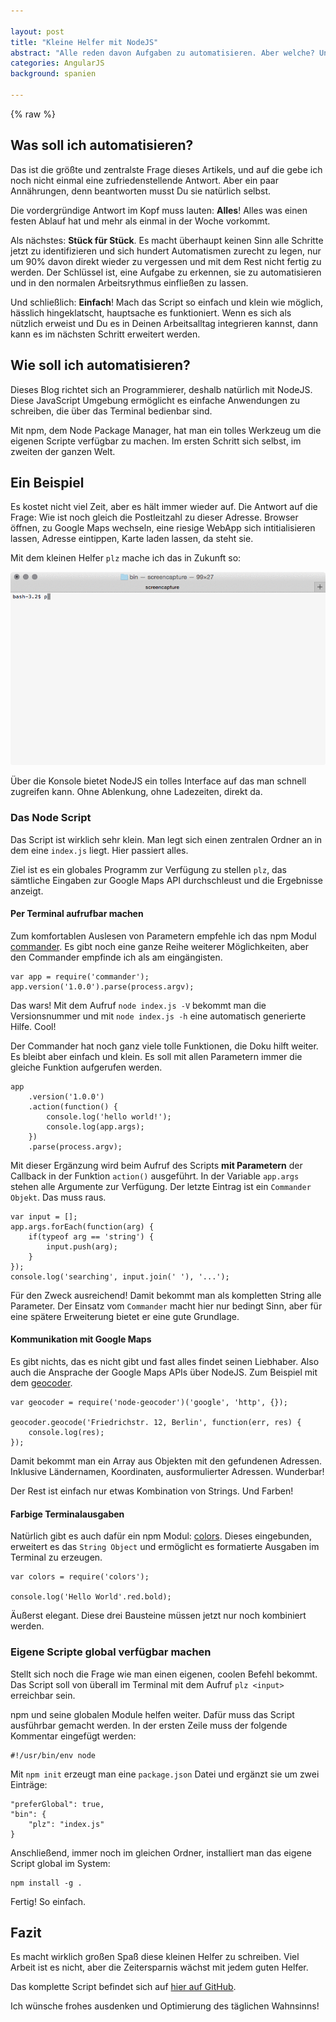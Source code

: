 ```yaml
---

layout: post
title: "Kleine Helfer mit NodeJS"
abstract: "Alle reden davon Aufgaben zu automatisieren. Aber welche? Und vor allem wie? Als JavaScript Entwickler hat man mit NodeJS ein mächtiges Werkzeug an der Hand mit dem fast alles realisierbar wird."
categories: AngularJS
background: spanien

---
```

{% raw %}


## Was soll ich automatisieren?

Das ist die größte und zentralste Frage dieses Artikels, und auf die gebe ich noch nicht einmal eine zufriedenstellende Antwort. Aber ein paar Annährungen, denn beantworten musst Du sie natürlich selbst.

Die vordergründige Antwort im Kopf muss lauten: **Alles**! Alles was einen festen Ablauf hat und mehr als einmal in der Woche vorkommt.

Als nächstes: **Stück für Stück**. Es macht überhaupt keinen Sinn alle Schritte jetzt zu identifizieren und sich hundert Automatismen zurecht zu legen, nur um 90% davon direkt wieder zu vergessen und mit dem Rest nicht fertig zu werden. Der Schlüssel ist, eine Aufgabe zu erkennen, sie zu automatisieren und in den normalen Arbeitsrythmus einfließen zu lassen.

Und schließlich: **Einfach**! Mach das Script so einfach und klein wie möglich, hässlich hingeklatscht, hauptsache es funktioniert. Wenn es sich als nützlich erweist und Du es in Deinen Arbeitsalltag integrieren kannst, dann kann es im nächsten Schritt erweitert werden.


## Wie soll ich automatisieren?

Dieses Blog richtet sich an Programmierer, deshalb natürlich mit NodeJS. Diese JavaScript Umgebung ermöglicht es einfache Anwendungen zu schreiben, die über das Terminal bedienbar sind.

Mit npm, dem Node Package Manager, hat man ein tolles Werkzeug um die eigenen Scripte verfügbar zu machen. Im ersten Schritt sich selbst, im zweiten der ganzen Welt.


## Ein Beispiel

Es kostet nicht viel Zeit, aber es hält immer wieder auf. Die Antwort auf die Frage: Wie ist noch gleich die Postleitzahl zu dieser Adresse. Browser öffnen, zu Google Maps wechseln, eine riesige WebApp sich intitialisieren lassen, Adresse eintippen, Karte laden lassen, da steht sie.

Mit dem kleinen Helfer `plz` mache ich das in Zukunft so:

<img src="/img/plz.gif">

Über die Konsole bietet NodeJS ein tolles Interface auf das man schnell zugreifen kann. Ohne Ablenkung, ohne Ladezeiten, direkt da.


### Das Node Script

Das Script ist wirklich sehr klein. Man legt sich einen zentralen Ordner an in dem eine `index.js` liegt. Hier passiert alles.

Ziel ist es ein globales Programm zur Verfügung zu stellen `plz`, das sämtliche Eingaben zur Google Maps API durchschleust und die Ergebnisse anzeigt.


#### Per Terminal aufrufbar machen

Zum komfortablen Auslesen von Parametern empfehle ich das npm Modul [commander](https://www.npmjs.com/package/commander). Es gibt noch eine ganze Reihe weiterer Möglichkeiten, aber den Commander empfinde ich als am eingängisten.

	var app = require('commander');
	app.version('1.0.0').parse(process.argv);

Das wars! Mit dem Aufruf `node index.js -V` bekommt man die Versionsnummer und mit `node index.js -h` eine automatisch generierte Hilfe. Cool!

Der Commander hat noch ganz viele tolle Funktionen, die Doku hilft weiter. Es bleibt aber einfach und klein. Es soll mit allen Parametern immer die gleiche Funktion aufgerufen werden.

	app
		.version('1.0.0')
		.action(function() {
			console.log('hello world!');
			console.log(app.args);
		})
		.parse(process.argv);

Mit dieser Ergänzung wird beim Aufruf des Scripts **mit Parametern** der Callback in der Funktion `action()` ausgeführt. In der Variable `app.args` stehen alle Argumente zur Verfügung. Der letzte Eintrag ist ein `Commander Objekt`. Das muss raus.

	var input = [];
	app.args.forEach(function(arg) {
		if(typeof arg == 'string') {
			input.push(arg);
		}
	});
	console.log('searching', input.join(' '), '...');

Für den Zweck ausreichend! Damit bekommt man als kompletten String alle Parameter. Der Einsatz vom `Commander` macht hier nur bedingt Sinn, aber für eine spätere Erweiterung bietet er eine gute Grundlage.


#### Kommunikation mit Google Maps

Es gibt nichts, das es nicht gibt und fast alles findet seinen Liebhaber. Also auch die Ansprache der Google Maps APIs über NodeJS. Zum Beispiel mit dem [geocoder](https://www.npmjs.com/package/geocoder).

	var geocoder = require('node-geocoder')('google', 'http', {});

	geocoder.geocode('Friedrichstr. 12, Berlin', function(err, res) {
		console.log(res);
	});

Damit bekommt man ein Array aus Objekten mit den gefundenen Adressen. Inklusive Ländernamen, Koordinaten, ausformulierter Adressen. Wunderbar!

Der Rest ist einfach nur etwas Kombination von Strings. Und Farben!


#### Farbige Terminalausgaben

Natürlich gibt es auch dafür ein npm Modul: [colors](https://www.npmjs.com/package/colors). Dieses eingebunden, erweitert es das `String Object` und ermöglicht es formatierte Ausgaben im Terminal zu erzeugen.

	var colors = require('colors');

	console.log('Hello World'.red.bold);

Äußerst elegant. Diese drei Bausteine müssen jetzt nur noch kombiniert werden.


### Eigene Scripte global verfügbar machen

Stellt sich noch die Frage wie man einen eigenen, coolen Befehl bekommt. Das Script soll von überall im Terminal mit dem Aufruf `plz <input>` erreichbar sein.

npm und seine globalen Module helfen weiter. Dafür muss das Script ausführbar gemacht werden. In der ersten Zeile muss der folgende Kommentar eingefügt werden:

	#!/usr/bin/env node

Mit `npm init` erzeugt man eine `package.json` Datei und ergänzt sie um zwei Einträge:
	
	"preferGlobal": true,
	"bin": {
		"plz": "index.js"
	}

Anschließend, immer noch im gleichen Ordner, installiert man das eigene Script global im System:

	npm install -g .

Fertig! So einfach.


## Fazit

Es macht wirklich großen Spaß diese kleinen Helfer zu schreiben. Viel Arbeit ist es nicht, aber die Zeitersparnis wächst mit jedem guten Helfer.

Das komplette Script befindet sich auf [hier auf GitHub](https://github.com/lunow/plz).

Ich wünsche frohes ausdenken und Optimierung des täglichen Wahnsinns!